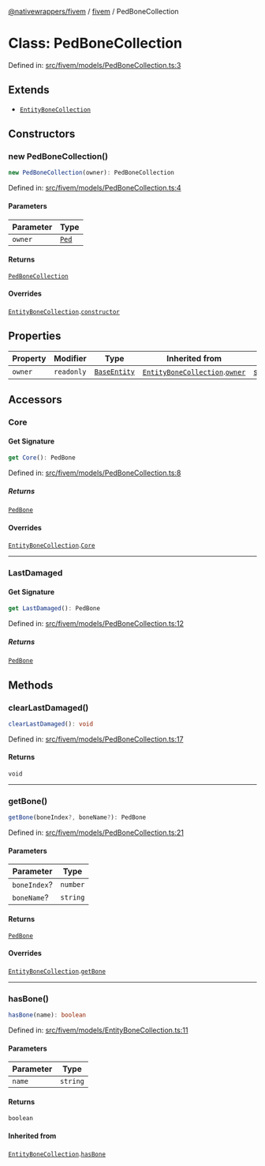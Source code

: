[@nativewrappers/fivem](../../README.md) / [fivem](../README.md) / PedBoneCollection

# Class: PedBoneCollection

Defined in: [src/fivem/models/PedBoneCollection.ts:3](https://github.com/nativewrappers/nativewrappers/blob/b77be96b90a0116f980e0511bdd4877df779df2d/src/fivem/models/PedBoneCollection.ts#L3)

## Extends

- [`EntityBoneCollection`](EntityBoneCollection.md)

## Constructors

### new PedBoneCollection()

```ts
new PedBoneCollection(owner): PedBoneCollection
```

Defined in: [src/fivem/models/PedBoneCollection.ts:4](https://github.com/nativewrappers/nativewrappers/blob/b77be96b90a0116f980e0511bdd4877df779df2d/src/fivem/models/PedBoneCollection.ts#L4)

#### Parameters

| Parameter | Type |
| ------ | ------ |
| `owner` | [`Ped`](Ped.md) |

#### Returns

[`PedBoneCollection`](PedBoneCollection.md)

#### Overrides

[`EntityBoneCollection`](EntityBoneCollection.md).[`constructor`](EntityBoneCollection.md#constructors)

## Properties

| Property | Modifier | Type | Inherited from | Defined in |
| ------ | ------ | ------ | ------ | ------ |
| <a id="owner-1"></a> `owner` | `readonly` | [`BaseEntity`](BaseEntity.md) | [`EntityBoneCollection`](EntityBoneCollection.md).[`owner`](EntityBoneCollection.md#owner-1) | [src/fivem/models/EntityBoneCollection.ts:5](https://github.com/nativewrappers/nativewrappers/blob/b77be96b90a0116f980e0511bdd4877df779df2d/src/fivem/models/EntityBoneCollection.ts#L5) |

## Accessors

### Core

#### Get Signature

```ts
get Core(): PedBone
```

Defined in: [src/fivem/models/PedBoneCollection.ts:8](https://github.com/nativewrappers/nativewrappers/blob/b77be96b90a0116f980e0511bdd4877df779df2d/src/fivem/models/PedBoneCollection.ts#L8)

##### Returns

[`PedBone`](PedBone.md)

#### Overrides

[`EntityBoneCollection`](EntityBoneCollection.md).[`Core`](EntityBoneCollection.md#core)

***

### LastDamaged

#### Get Signature

```ts
get LastDamaged(): PedBone
```

Defined in: [src/fivem/models/PedBoneCollection.ts:12](https://github.com/nativewrappers/nativewrappers/blob/b77be96b90a0116f980e0511bdd4877df779df2d/src/fivem/models/PedBoneCollection.ts#L12)

##### Returns

[`PedBone`](PedBone.md)

## Methods

### clearLastDamaged()

```ts
clearLastDamaged(): void
```

Defined in: [src/fivem/models/PedBoneCollection.ts:17](https://github.com/nativewrappers/nativewrappers/blob/b77be96b90a0116f980e0511bdd4877df779df2d/src/fivem/models/PedBoneCollection.ts#L17)

#### Returns

`void`

***

### getBone()

```ts
getBone(boneIndex?, boneName?): PedBone
```

Defined in: [src/fivem/models/PedBoneCollection.ts:21](https://github.com/nativewrappers/nativewrappers/blob/b77be96b90a0116f980e0511bdd4877df779df2d/src/fivem/models/PedBoneCollection.ts#L21)

#### Parameters

| Parameter | Type |
| ------ | ------ |
| `boneIndex`? | `number` |
| `boneName`? | `string` |

#### Returns

[`PedBone`](PedBone.md)

#### Overrides

[`EntityBoneCollection`](EntityBoneCollection.md).[`getBone`](EntityBoneCollection.md#getbone)

***

### hasBone()

```ts
hasBone(name): boolean
```

Defined in: [src/fivem/models/EntityBoneCollection.ts:11](https://github.com/nativewrappers/nativewrappers/blob/b77be96b90a0116f980e0511bdd4877df779df2d/src/fivem/models/EntityBoneCollection.ts#L11)

#### Parameters

| Parameter | Type |
| ------ | ------ |
| `name` | `string` |

#### Returns

`boolean`

#### Inherited from

[`EntityBoneCollection`](EntityBoneCollection.md).[`hasBone`](EntityBoneCollection.md#hasbone)
